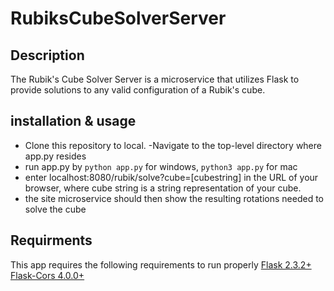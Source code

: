 # RubiksCubeSolverServer

## Description
The Rubik's Cube Solver Server is a microservice that utilizes Flask to provide solutions to any valid configuration of a Rubik's cube.

## installation & usage
- Clone this repository to local.
-Navigate to the top-level directory where app.py resides
-  run app.py by ```python app.py``` for windows, ```python3 app.py``` for mac
-  enter localhost:8080/rubik/solve?cube=[cubestring] in the URL of your browser, where cube string is a string representation of your cube.
-  the site microservice should then show the resulting rotations needed to solve the cube

## Requirments
This app requires the following requirements to run properly
[Flask 2.3.2+](https://pypi.org/project/Flask/)
[Flask-Cors 4.0.0+](https://flask-cors.readthedocs.io/en/latest/)
